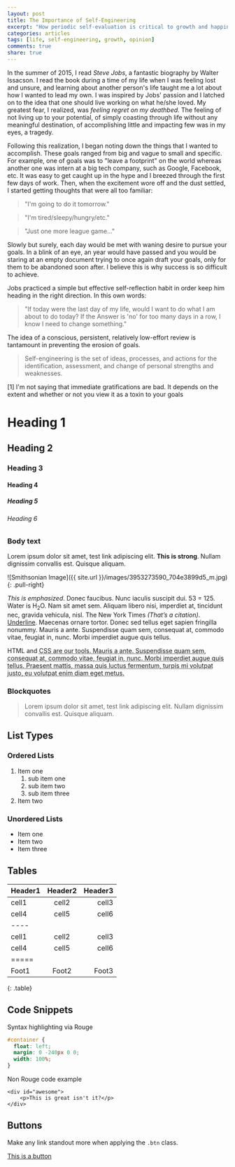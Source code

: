 ```yaml
---
layout: post
title: The Importance of Self-Engineering
excerpt: "How periodic self-evaluation is critical to growth and happiness"
categories: articles
tags: [life, self-engineering, growth, opinion] 
comments: true
share: true
---
```


In the summer of 2015, I read _Steve Jobs_, a fantastic biography by Walter Issacson. I read the book during a time of
my life when I was feeling lost and unsure, and learning about another person's life taught me a lot about how I wanted
to lead my own. I was inspired by Jobs' passion and I latched on to the idea that one should live working on what he/she
loved. My greatest fear, I realized, was _feeling regret on my deathbed_. The feeling of not living up to your
potential, of simply coasting through life without any meaningful destination, of accomplishing little and impacting few
was in my eyes, a tragedy.

Following this realization, I began noting down the things that I wanted to accomplish. These goals ranged from
big and vague to small and specific. For example, one of goals was to "leave a footprint" on the world whereas another
one was intern at a big tech company, such as Google, Facebook, etc. It was easy to get caught up in the hype and I
breezed through the first few days of work. Then, when the excitement wore off and the dust settled, I started
getting thoughts that were all too familiar:

> "I'm going to do it tomorrow."

> "I'm tired/sleepy/hungry/etc."

> "Just one more league game..."

Slowly but surely, each day would be met with waning desire to pursue your goals. In a blink of an eye, an year
would have passed and you would be staring at an empty document trying to once again draft your goals, only for them
to be abandoned soon after. I believe this is why success is so difficult to achieve.
 
Jobs practiced a simple but effective self-reflection habit in order keep him heading in the right direction.
In this own words:

> "If today were the last day of my life, would I want to do what I am about to do today?
> If the Answer is 'no' for too many days in a row, I know I need to change something."

The idea of a conscious, persistent, relatively low-effort review is tantamount in preventing the erosion of goals.


> Self-engineering is the set of ideas, processes, and actions for the identification, assessment, and change of personal
> strengths and weaknesses.

[1] I'm not saying that immediate gratifications are bad. It depends on the extent and whether or not you view it as
a toxin to your goals 

# Heading 1

## Heading 2

### Heading 3

#### Heading 4

##### Heading 5

###### Heading 6

### Body text

Lorem ipsum dolor sit amet, test link adipiscing elit. **This is strong**. Nullam dignissim convallis est. Quisque aliquam.

![Smithsonian Image]({{ site.url }}/images/3953273590_704e3899d5_m.jpg)
{: .pull-right}

*This is emphasized*. Donec faucibus. Nunc iaculis suscipit dui. 53 = 125. Water is H<sub>2</sub>O. Nam sit amet sem. Aliquam libero nisi, imperdiet at, tincidunt nec, gravida vehicula, nisl. The New York Times <cite>(That’s a citation)</cite>. <u>Underline</u>. Maecenas ornare tortor. Donec sed tellus eget sapien fringilla nonummy. Mauris a ante. Suspendisse quam sem, consequat at, commodo vitae, feugiat in, nunc. Morbi imperdiet augue quis tellus.

HTML and <abbr title="cascading stylesheets">CSS<abbr> are our tools. Mauris a ante. Suspendisse quam sem, consequat at, commodo vitae, feugiat in, nunc. Morbi imperdiet augue quis tellus. Praesent mattis, massa quis luctus fermentum, turpis mi volutpat justo, eu volutpat enim diam eget metus.

### Blockquotes

> Lorem ipsum dolor sit amet, test link adipiscing elit. Nullam dignissim convallis est. Quisque aliquam.

## List Types

### Ordered Lists

1. Item one
   1. sub item one
   2. sub item two
   3. sub item three
2. Item two

### Unordered Lists

* Item one
* Item two
* Item three

## Tables

| Header1 | Header2 | Header3 |
|:--------|:-------:|--------:|
| cell1   | cell2   | cell3   |
| cell4   | cell5   | cell6   |
|----
| cell1   | cell2   | cell3   |
| cell4   | cell5   | cell6   |
|=====
| Foot1   | Foot2   | Foot3   |
{: .table}

## Code Snippets

Syntax highlighting via Rouge

```css
#container {
  float: left;
  margin: 0 -240px 0 0;
  width: 100%;
}
```

Non Rouge code example

    <div id="awesome">
        <p>This is great isn't it?</p>
    </div>

## Buttons

Make any link standout more when applying the `.btn` class.

<div markdown="0"><a href="#" class="btn">This is a button</a></div>
